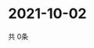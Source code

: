 # 2021-10-02
  共 0条

  <!-- BEGIN -->
  <!-- 最后更新时间Sat Oct 02 2021 09:03:05 GMT+0000 (Coordinated Universal Time) -->
  
  <!-- END -->
  
  